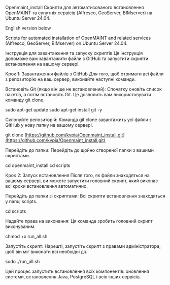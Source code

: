 Openmaint_install
Скрипти для автоматизованого встановлення OpenMAINT та супутніх сервісів (Alfresco, GeoServer, BIMserver) на Ubuntu Server 24.04.

English version below

Scripts for automated installation of OpenMAINT and related services (Alfresco, GeoServer, BIMserver) on Ubuntu Server 24.04.

Інструкція для завантаження та запуску скриптів
Ця інструкція допоможе вам завантажити файли з GitHub та запустити скрипти встановлення на вашому сервері.

Крок 1: Завантаження файлів з GitHub
Для того, щоб отримати всі файли з репозиторію на ваш сервер, виконайте наступні команди.

Встановіть Git (якщо він ще не встановлений):
Спочатку оновіть список пакетів, а потім встановіть Git. Це дозволить вам використовувати команду git clone.

sudo apt-get update
sudo apt-get install git -y


Склонуйте репозиторій:
Команда git clone завантажить усі файли з GitHub у нову папку на вашому сервері.

git clone [https://github.com/kvpia/Openmaint_install.git](https://github.com/kvpia/Openmaint_install.git)


Перейдіть до папки:
Перейдіть до щойно створеної папки з вашими скриптами.

cd openmaint_install
cd scripts

Крок 2: Запуск встановлення
Після того, як файли знаходяться на вашому сервері, ви можете запустити головний скрипт, який виконає всі кроки встановлення автоматично.

Перейдіть до папки зі скриптами:
Всі скрипти встановлення знаходяться у папці scripts.

cd scripts


Надайте права на виконання:
Ця команда зробить головний скрипт виконуваним.

chmod +x run_all.sh


Запустіть скрипт:
Нарешті, запустіть скрипт з правами адміністратора, щоб він міг виконати всі необхідні дії.

sudo ./run_all.sh


Цей процес запустить встановлення всіх компонентів: оновлення системи, встановлення Java, PostgreSQL і всіх інших сервісів.
